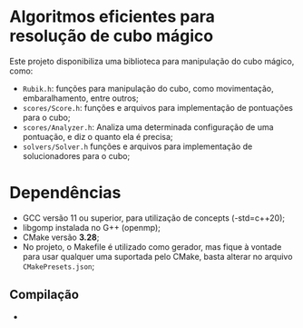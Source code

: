 # Algoritmos eficientes para resolução de cubo mágico
Este projeto disponibiliza uma biblioteca para manipulação do cubo mágico, como:
* `Rubik.h`: funções para manipulação do cubo, como movimentação, embaralhamento, entre outros;
* `scores/Score.h`: funções e arquivos para implementação de pontuações para o cubo;
* `scores/Analyzer.h`: Analiza uma determinada configuração de uma pontuação, e diz o quanto ela é precisa;
* `solvers/Solver.h` funções e arquivos para implementação de solucionadores para o cubo;

# Dependências
* GCC versão 11 ou superior, para utilização de concepts (-std=c++20);
* libgomp instalada no G++ (openmp);
* CMake versão <strong>3.28</strong>;
* No projeto, o Makefile é utilizado como gerador, mas fique à vontade para usar qualquer uma suportada pelo CMake, basta alterar no arquivo `CMakePresets.json`;

## Compilação
* 
